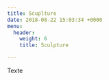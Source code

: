 ```yaml
---
title: Scuplture
date: 2018-08-22 15:03:34 +0000
menu:
  header:
    weight: 6
    title: Sculpture

---
```

Texte 